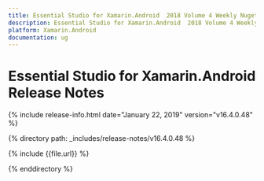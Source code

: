 ```yaml
---
title: Essential Studio for Xamarin.Android  2018 Volume 4 Weekly Nuget  Release Notes  
description: Essential Studio for Xamarin.Android  2018 Volume 4 Weekly Nuget  Release Notes  
platform: Xamarin.Android
documentation: ug
---
```


# Essential Studio for Xamarin.Android  Release Notes  

{% include release-info.html date="January 22, 2019"  version="v16.4.0.48" %} 


{% directory path: _includes/release-notes/v16.4.0.48 %}

{% include {{file.url}} %}

{% enddirectory %}